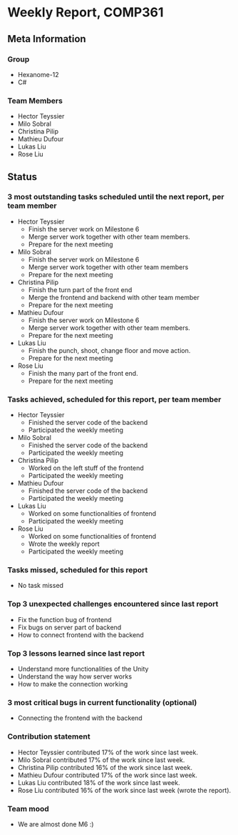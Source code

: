 # Weekly Report, COMP361

## Meta Information

### Group

 * Hexanome-12
 * C#

### Team Members
 * Hector Teyssier
 * Milo Sobral
 * Christina Pilip
 * Mathieu Dufour
 * Lukas Liu
 * Rose Liu

## Status

### 3 most outstanding tasks scheduled until the next report, per team member

* Hector Teyssier
  * Finish the server work on Milestone 6
  * Merge server work together with other team members.
  * Prepare for the next meeting
* Milo Sobral
  * Finish the server work on Milestone 6
  * Merge server work together with other team members
  * Prepare for the next meeting
* Christina Pilip
  * Finish the turn part of the front end
  * Merge the frontend and backend with other team member
  * Prepare for the next meeting
* Mathieu Dufour
  * Finish the server work on Milestone 6
  * Merge server work together with other team members.
  * Prepare for the next meeting
* Lukas Liu
  * Finish the punch, shoot, change floor and move action.
  * Prepare for the next meeting
* Rose Liu
  * Finish the many part of the front end.
  * Prepare for the next meeting

### Tasks achieved, scheduled for this report, per team member

* Hector Teyssier
  * Finished the server code of the backend
  * Participated the weekly meeting
* Milo Sobral
  * Finished the server code of the backend
  * Participated the weekly meeting
* Christina Pilip
  * Worked on the left stuff of the frontend
  * Participated the weekly meeting
* Mathieu Dufour
  * Finished the server code of the backend
  * Participated the weekly meeting
* Lukas Liu
  * Worked on some functionalities of frontend
  * Participated the weekly meeting
* Rose Liu
  * Worked on some functionalities of frontend
  * Wrote the weekly report
  * Participated the weekly meeting

### Tasks missed, scheduled for this report
 * No task missed

### Top 3 unexpected challenges encountered since last report
 * Fix the function bug of frontend
 * Fix bugs on server part of backend
 * How to connect frontend with the backend
### Top 3 lessons learned since last report
 * Understand more functionalities of the Unity
 * Understand the way how server works
 * How to make the connection working

### 3 most critical bugs in current functionality (optional)
 * Connecting the frontend with the backend

### Contribution statement

 * Hector Teyssier contributed 17% of the work since last week.
 * Milo Sobral contributed 17% of the work since last week.
 * Christina Pilip contributed 16% of the work since last week.
 * Mathieu Dufour contributed 17% of the work since last week.
 * Lukas Liu contributed 18% of the work since last week.
 * Rose Liu contributed 16% of the work since last week (wrote the report).

### Team mood
 * We are almost done M6 :)
